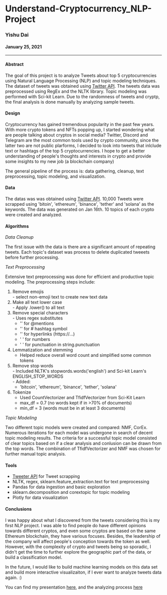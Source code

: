 # Understand-Cryptocurrency_NLP-Project
### Yishu Dai
#### January 25, 2021
---

#### Abstract
  
The goal of this project is to analyze Tweets about top 5 cryptocurrencies using Natural Language Processing (NLP) and topic modeling techniques. The dataset of tweets was obtained using [Twitter API](https://developer.twitter.com/en/docs/twitter-api). The tweets data was preprocessed using RegEx and the NLTK library. Topic modeling was performed with Sci-kit Learn. Due to the randomness of tweets and cryptp, the final analysis is done manually by analyzing sample tweets.


#### Design

Cryptocurrency has gained tremendous popularity in the past few years. With more crypto tokens and NFTs popping up, I started wondering what are people talking about cryptos in social media? Twitter, Discord and Telegram are the most common tools used by crypto community, since the latter two are not public plarforms, I decided to look into tweets that inlclude text or hashtags of the top 5 cryptocurrencies. I hope to get a better understanding of people's thoughts and interests in crypto and provide some insights to my new job (a blockchain company)


The general pipeline of the process is: data gathering, cleanup, text preprocessing, topic modeling, and visualization. 

#### Data
  
The datas was was obtained using [Twitter API](https://developer.twitter.com/en/docs/twitter-api). 10,000 Tweets were scrapped using 'bitoin', 'ethereum', 'binance', 'tether' and 'solana' as the keywords. The data was generated on Jan 16th. 10 topics of each crypto were created and analyzed. 

  
#### Algorithms
  
*Data Cleanup* 
  
  The first issue with the data is there are a significant amount of repeating tweets. Each topic's dataset was process to delete duplicated tweeets before further processing. 
  
*Text Preprocessing*
  
  Extensive text preprocessing was done for efficient and productive topic modeling. The preprocessing steps include:
  1. Remove emojis  
    - select non-emoji text to create new text data
  3. Make all text lower case  
    - Apply .lower() to all text
  5. Remove special characters  
    - Uses regex substitutes 
      - '' for @mentions
      - '' for # hashtag symbol
      - '' for hyperlinks (https://...)
      - ' ' for numbers
      - ' ' for punctuation in string.punctuation
  7. Lemmatization and stemming 
      - Helped reduce overall word count and simplified some common tokens
  9. Remove stop words  
    - Included NLTK's stopwords.words('english') and Sci-kit Learn's ENGLISH_STOP_WORDS  
    - Added:
      - 'bitcoin', 'ethereum', 'binance', 'tether', 'solana'
  10. Tokenize  
      - Used CountVectorizer and TfidfVectorizer from Sci-Kit Learn
      - max_df = 0.7 (no words kept if in >70% of documents)
      - min_df = 3 (words must be in at least 3 documents)
  
*Topic Modeling*  
  
Two different topic models were created and compared: NMF, CorEx. Numerous iterations for each model was undergone in search of decent topic modeling results. The criteria for a successful topic model consisted of clear topics based on if a clear analysis and conlusion can be drawn from the top words. The combination of TfidfVectorizer and NMF was chosen for further manual topic analysis.  
  
  
#### Tools

- [Tweeter API](https://developer.twitter.com/en/docs/twitter-api) for Tweet scrapping
- NLTK, regex, sklearn.feature_extraction.text for text preprocessing
- Pandas for data ingestion and basic exploration
- sklearn.decomposition and corextopic for topic modeling
- Plotly for data visualization


#### Conclusions  
  
I was happy about what I discovered from the tweets considering this is my first NLP project. I was able to find people do have different opinions towards different cryptos, and even some cryptos are based on the same Ethereum blockchain, they have various focuses. Besides, the leadership of the company will affect people's conception towards the token as well. However, with the complexity of crypto and tweets being so sporadic, I didn't get the time to further explore the geographic part of the data, or build a classification model. 
  
In the future, I would like to build machine learning models on this data set and build more interactive visualizaiton, if I ever want to analyze tweets data again. :) 


You can find my presentation [here](https://github.com/Yishu-D/Understand-Cryptocurrency_NLP-Project/blob/main/Deliverables/Understanding%20Cryptocurrency%20Through%20Tweets.pdf), and the analyzing process [here](https://github.com/Yishu-D/Understand-Cryptocurrency_NLP-Project/blob/main/NLP%20Project_Crypto%20Fan%20Identifier_data%20acquisition.ipynb) 
